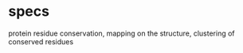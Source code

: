 specs
=====

protein residue conservation, mapping on the structure, clustering of conserved residues